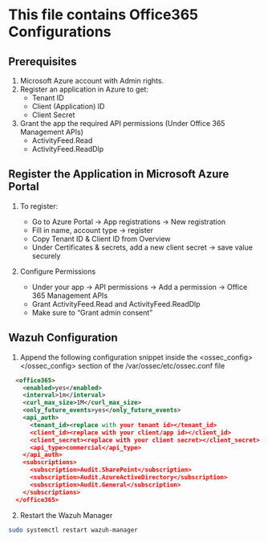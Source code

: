 # This file contains Office365 Configurations

## Prerequisites
1. Microsoft Azure account with Admin rights.
2. Register an application in Azure to get:
    - Tenant ID
    - Client (Application) ID
    - Client Secret
3. Grant the app the required API permissions (Under Office 365 Management APIs)
    - ActivityFeed.Read
    - ActivityFeed.ReadDlp

## Register the Application in Microsoft Azure Portal
1. To register:
    - Go to Azure Portal → App registrations → New registration
    - Fill in name, account type → register
    - Copy Tenant ID & Client ID from Overview 
    - Under Certificates & secrets, add a new client secret → save value securely

2. Configure Permissions
    - Under your app → API permissions → Add a permission → Office 365 Management APIs
    - Grant ActivityFeed.Read and ActivityFeed.ReadDlp
    - Make sure to “Grant admin consent” <br>


## Wazuh Configuration
1. Append the following configuration snippet inside the <ossec_config> </ossec_config> section of the /var/ossec/etc/ossec.conf file
  ``` xml
    <office365>
      <enabled>yes</enabled>
      <interval>1m</interval>
      <curl_max_size>1M</curl_max_size>
      <only_future_events>yes</only_future_events>
      <api_auth>
        <tenant_id><replace with your tenant id></tenant_id>
        <client_id><replace with your client/app id></client_id>
        <client_secret><replace with your client secret></client_secret>
        <api_type>commercial</api_type>
      </api_auth>
      <subscriptions>
        <subscription>Audit.SharePoint</subscription>
        <subscription>Audit.AzureActiveDirectory</subscription>
        <subscription>Audit.General</subscription>
      </subscriptions>
    </office365>
  ```

2. Restart the Wazuh Manager
  ``` bash
  sudo systemctl restart wazuh-manager
  ```
